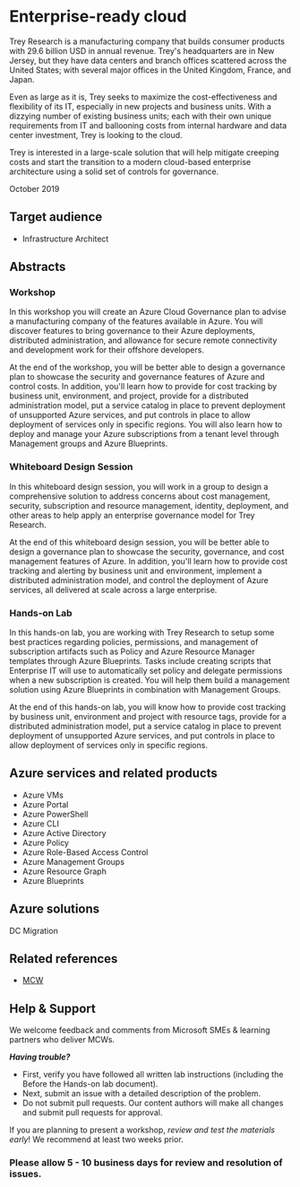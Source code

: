 # Enterprise-ready cloud

Trey Research is a manufacturing company that builds consumer products with 29.6 billion USD in annual revenue. Trey's headquarters are in New Jersey, but they have data centers and branch offices scattered across the United States; with several major offices in the United Kingdom, France, and Japan.

Even as large as it is, Trey seeks to maximize the cost-effectiveness and flexibility of its IT, especially in new projects and business units. With a dizzying number of existing business units; each with their own unique requirements from IT and ballooning costs from internal hardware and data center investment, Trey is looking to the cloud.

Trey is interested in a large-scale solution that will help mitigate creeping costs and start the transition to a modern cloud-based enterprise architecture using a solid set of controls for governance.

October 2019


## Target audience
- Infrastructure Architect

## Abstracts

### Workshop

In this workshop you will create an Azure Cloud Governance plan to advise a manufacturing company of the features available in Azure. You will discover features to bring governance to their Azure deployments, distributed administration, and allowance for secure remote connectivity and development work for their offshore developers. 

At the end of the workshop, you will be better able to design a governance plan to showcase the security and governance features of Azure and control costs. In addition, you'll learn how to provide for cost tracking by business unit, environment, and project, provide for a distributed administration model, put a service catalog in place to prevent deployment of unsupported Azure services, and put controls in place to allow deployment of services only in specific regions. You will also learn how to deploy and manage your Azure subscriptions from a tenant level through Management groups and Azure Blueprints.

### Whiteboard Design Session

In this whiteboard design session, you will work in a group to design a comprehensive solution to address concerns about cost management, security, subscription and resource management, identity, deployment, and other areas to help apply an enterprise governance model for Trey Research.

At the end of this whiteboard design session, you will be better able to design a governance plan to showcase the security, governance, and cost management features of Azure. In addition, you'll learn how to provide cost tracking and alerting by business unit and environment, implement a distributed administration model, and control the deployment of Azure services, all delivered at scale across a large enterprise.

### Hands-on Lab

In this hands-on lab, you are working with Trey Research to setup some best practices regarding policies, permissions, and management of subscription artifacts such as Policy and Azure Resource Manager templates through Azure Blueprints.  Tasks include creating scripts that Enterprise IT will use to automatically set policy and delegate permissions when a new subscription is created. You will help them build a management solution using Azure Blueprints in combination with Management Groups.

At the end of this hands-on lab, you will know how to provide cost tracking by business unit, environment and project with resource tags, provide for a distributed administration model, put a service catalog in place to prevent deployment of unsupported Azure services, and put controls in place to allow deployment of services only in specific regions.

## Azure services and related products
- Azure VMs
- Azure Portal
- Azure PowerShell
- Azure CLI
- Azure Active Directory
- Azure Policy
- Azure Role-Based Access Control
- Azure Management Groups
- Azure Resource Graph
- Azure Blueprints

## Azure solutions
DC Migration

## Related references
- [MCW](https://microsoftcloudworkshop.com)

## Help & Support

We welcome feedback and comments from Microsoft SMEs & learning partners who deliver MCWs.  

***Having trouble?***
- First, verify you have followed all written lab instructions (including the Before the Hands-on lab document).
- Next, submit an issue with a detailed description of the problem.
- Do not submit pull requests. Our content authors will make all changes and submit pull requests for approval.  

If you are planning to present a workshop, *review and test the materials early*! We recommend at least two weeks prior.

### Please allow 5 - 10 business days for review and resolution of issues.
